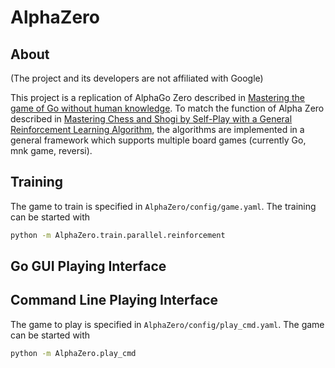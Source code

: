 # AlphaZero

## About

(The project and its developers are not affiliated with Google)

This project is a replication of AlphaGo Zero described in [Mastering the game of Go without human knowledge](https://www.nature.com/nature/journal/v550/n7676/pdf/nature24270.pdf). To match the function of Alpha Zero described in [Mastering Chess and Shogi by Self-Play with a General Reinforcement Learning Algorithm](https://arxiv.org/abs/1712.01815), the algorithms are implemented in a general framework which supports multiple board games (currently Go, mnk game, reversi).

## Training

The game to train is specified in `AlphaZero/config/game.yaml`. The training can be started with 
```bash
python -m AlphaZero.train.parallel.reinforcement
```

## Go GUI Playing Interface

## Command Line Playing Interface

The game to play is specified in `AlphaZero/config/play_cmd.yaml`. The game can be started with 
```bash
python -m AlphaZero.play_cmd
```

